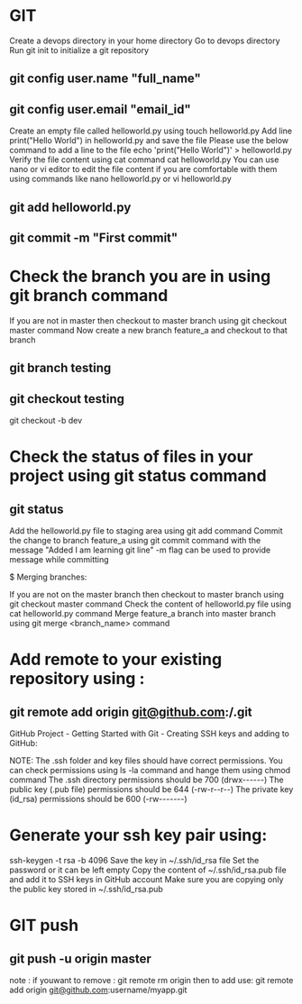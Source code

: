 # GIT  
Create a devops directory in your home directory
Go to devops directory
Run git init to initialize a git repository
## git config user.name "full_name"
## git config user.email "email_id"


Create an empty file called helloworld.py using touch helloworld.py
Add line print("Hello World") in helloworld.py and save the file
Please use the below command to add a line to the file
echo 'print("Hello World")' > helloworld.py
Verify the file content using cat command
cat helloworld.py
You can use nano or vi editor to edit the file content if you are comfortable with them using commands like nano helloworld.py or vi helloworld.py

## git add helloworld.py
## git commit -m "First commit"

# Check the branch you are in using git branch command
If you are not in master then checkout to master branch using git checkout master command
Now create a new branch feature_a and checkout to that branch

## git branch testing
## git checkout testing
git checkout -b dev


# Check the status of files in your project using git status command
## git status

Add the helloworld.py file to staging area using git add command
Commit the change to branch feature_a using git commit command with the message "Added I am learning git line"
-m flag can be used to provide message while committing


$ Merging branches:

If you are not on the master branch then checkout to master branch using git checkout master command
Check the content of helloworld.py file using cat helloworld.py command
Merge feature_a branch into master branch using git merge <branch_name> command


# Add remote to your existing repository using : 

## git remote add origin git@github.com:<your-github-username>/<repository-name>.git


GitHub Project - Getting Started with Git - Creating SSH keys and adding to GitHub:

NOTE:
      The .ssh folder and key files should have correct permissions. You can check permissions using ls -la command and
      hange them using chmod command
      The .ssh directory permissions should be 700 (drwx------)
      The public key (.pub file) permissions should be 644 (-rw-r--r--)
      The private key (id_rsa) permissions should be 600 (-rw-------)


# Generate your ssh key pair using:

ssh-keygen -t rsa -b 4096
Save the key in ~/.ssh/id_rsa file
Set the password or it can be left empty
Copy the content of ~/.ssh/id_rsa.pub file and add it to SSH keys in GitHub account
Make sure you are copying only the public key stored in ~/.ssh/id_rsa.pub

# GIT push
## git push -u origin master

note : 
if youwant to remove :
git remote rm origin
then to add use:
git remote add origin git@github.com:username/myapp.git
